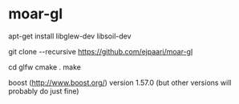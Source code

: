 # moar-gl
apt-get install libglew-dev libsoil-dev

git clone --recursive https://github.com/ejpaari/moar-gl

cd glfw
cmake .
make

boost (http://www.boost.org/) version 1.57.0 (but other versions will probably do just fine)

